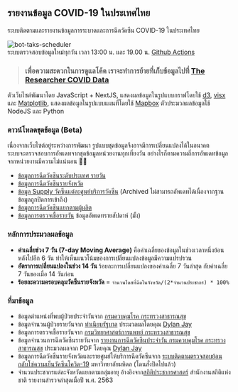 ## รายงานข้อมูล COVID-19 ในประเทศไทย  
ระบบติดตามและรายงานข้อมูลการระบาดและการฉีดวัคซีน COVID-19 ในประเทศไทย  

![bot-taks-scheduler](https://github.com/porames/the-researcher-covid-bot/workflows/bot-taks-scheduler/badge.svg)  
ระบบตรวจสอบข้อมูลใหม่ทุกวัน เวลา 13:00 น. และ 19.00 น. [Github Actions](https://github.com/porames/the-researcher-covid-bot/blob/master/.github/workflows/covid-scheduled-bot.yaml)  

> ### เพื่อความสะดวกในการดูแลโค้ด เราจะทำการย้ายที่เก็บข้อมูลไปที่ [The Researcher COVID Data](https://github.com/porames/the-researcher-covid-data)

ตัวเว็บไซต์พัฒนาโดย JavaScript + NextJS, แสดงผลข้อมูลในรูปแบบกราฟโดยใช้ [d3](https://d3js.org), [visx](https://github.com/airbnb/visx/) และ [Matplotlib](https://matplotlib.org), แสดงผลข้อมูลในรูปแบบแผนที่โดยใช้ [Mapbox](https://mapbox.com)
ตัวประมวลผลข้อมูลใช้ NodeJS และ Python

### ดาวน์โหลดชุดข้อมูล (Beta)
เนื่องจากเว็บไซต์อยู่ระหว่างการพัฒนา รูปแบบชุดข้อมูลจึงอาจมีการเปลี่ยนแปลงได้ในอนาคต  
ระบบจะตรวจสอบการอัพเดทจากชุดข้อมูลหน่วยงานทุกเที่ยงวัน อย่างไรก็ตามความถี่การอัพเดทข้อมูลจากหน่วยงานมีความไม่แน่นอน 🤦‍♂️
- [ข้อมูลการฉีดวัคซีนระดับประเทศ รายวัน](https://github.com/porames/the-researcher-covid-bot/blob/master/components/gis/data/national-vaccination-timeseries.json)
- [ข้อมูลการฉีดวัคซีนรายจังหวัด](https://github.com/porames/the-researcher-covid-bot/blob/master/components/gis/data/provincial-vaccination-data_2.json)
- [ข้อมูล Supply วัคซีนแต่ละศูนย์บริการวัคซีน](https://raw.githubusercontent.com/porames/the-researcher-covid-bot/master/components/gis/data/hospital-vaccination-data.json) (Archived ไม่สามารถอัพเดทได้เนื่องจากฐานข้อมูลถูกปิดการเข้าถึง)
- [ข้อมูลการฉีดวัคซีนแยกตามผู้ผลิต](https://github.com/porames/the-researcher-covid-bot/blob/master/components/gis/data/vaccine-manufacturer-timeseries.json)
- [ข้อมูลการตรวจเชื้อรายวัน](https://github.com/porames/the-researcher-covid-bot/blob/master/components/gis/data/testing-data.json) ข้อมูลอัพเดทรายสัปดาห์ (มั้ง)

### หลักการประมวลผลข้อมูล
- **ค่าเฉลี่ยช่วง 7 วัน (7-day Moving Average)** คือค่าเฉลี่ยของข้อมูลในช่วงเวลาหนึ่งย้อนหลังไปอีก  6 วัน ทำให้เห็นแนวโน้มของการเปลี่ยนแปลงข้อมูลมีความแปรปรวน
- **อัตราการเปลี่ยนแปลงในช่วง 14 วัน** ร้อยละการเปลี่ยนแปลงของค่าเฉลี่ย 7 วันล่าสุด กับค่าเฉลี่ย 7 วันของเมื่อ 14 วันก่อน
- **ร้อยละความครอบคลุมวัคซีนรายจังหวัด** = `จำนวนโดสที่ฉีดในจังหวัด/(2*จำนวนประชากร) * 100%`

### ที่มาข้อมูล
- ข้อมูลตำแหน่งที่พบผู้ป่วยประจำวันจาก [กรมควบคุมโรค กระทรวงสาธารณสุข](https://data.go.th/dataset/covid-19-daily)
- ข้อมูลจำนวนผู้ป่วยรายวันจาก [ทำเนียบรัฐบาล](https://www.thaigov.go.th/news/contents/details/29299) ประมวลผลโดยคุณ [Dylan Jay](https://github.com/djay/covidthailand)
- ข้อมูลการตรวจเชื้อรายวันจาก [กรมวิทยาศาสตร์การแพทย์ กระทรวงสาธารณสุข](http://data.go.th/dataset/covid-19-testing-data)
- ข้อมูลจำนวนการฉีดวัคซีนรายวันจาก [รายงานการฉีดวัคซีนประจำวัน กรมควบคุมโรค กระทรวงสาธารณสุข]() ประมวลผลจาก PDF โดยคุณ [Dylan Jay](https://github.com/djay/covidthailand)
- ข้อมูลการฉีดวัคซีนรายจังหวัดและรายศูนย์ให้บริการฉีดวัคซีนจาก [ระบบติดตามตรวจสอบย้อนกลับโซ่ความเย็นวัคซีนโควิด-19](https://datastudio.google.com/u/0/reporting/731713b6-a3c4-4766-ab9d-a6502a4e7dd6/page/JMn3B) มหาวิทยาลัยมหิดล (โดนสั่งปิดไปแล้ว)
- จำนวนประชากรแต่ละจังหวัดแยกตามกลุ่มอายุ อ้างอิงจาก[สถิติประชากรศาสตร์](http://statbbi.nso.go.th/staticreport/page/sector/th/01.aspx) สำนักงานสถิติแห่งชาติ รายงานสำรวจล่าสุดเมื่อปี พ.ศ. 2563
